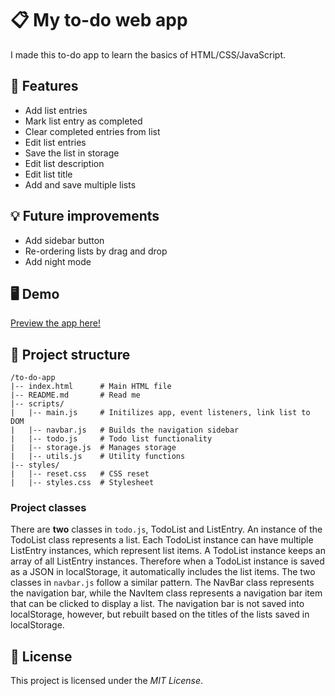 # 📋 My to-do web app

I made this to-do app to learn the basics of HTML/CSS/JavaScript.

## 🚀 Features

- Add list entries
- Mark list entry as completed
- Clear completed entries from list
- Edit list entries
- Save the list in storage
- Edit list description
- Edit list title
- Add and save multiple lists

## 💡 Future improvements

- Add sidebar button
- Re-ordering lists by drag and drop
- Add night mode

## 🖥️ Demo

[Preview the app here!](https://sjoerd2497.github.io/to-do-app/)

## 📂 Project structure

```
/to-do-app
|-- index.html      # Main HTML file
|-- README.md       # Read me
|-- scripts/
|   |-- main.js     # Initilizes app, event listeners, link list to DOM
|   |-- navbar.js   # Builds the navigation sidebar
|   |-- todo.js     # Todo list functionality
|   |-- storage.js  # Manages storage
|   |-- utils.js    # Utility functions
|-- styles/
|   |-- reset.css   # CSS reset
|   |-- styles.css  # Stylesheet
```

### Project classes

There are **two** classes in `todo.js`, TodoList and ListEntry. An instance of
the TodoList class represents a list. Each TodoList instance can have multiple
ListEntry instances, which represent list items. A TodoList instance keeps an
array of all ListEntry instances. Therefore when a TodoList instance is saved
as a JSON in localStorage, it automatically includes the list items.
The two classes in `navbar.js` follow a similar pattern. The NavBar class
represents the navigation bar, while the NavItem class represents a
navigation bar item that can be clicked to display a list. The navigation bar
is not saved into localStorage, however, but rebuilt based on the titles of the
lists saved in localStorage.

## 📜 License

This project is licensed under the _MIT License_.
